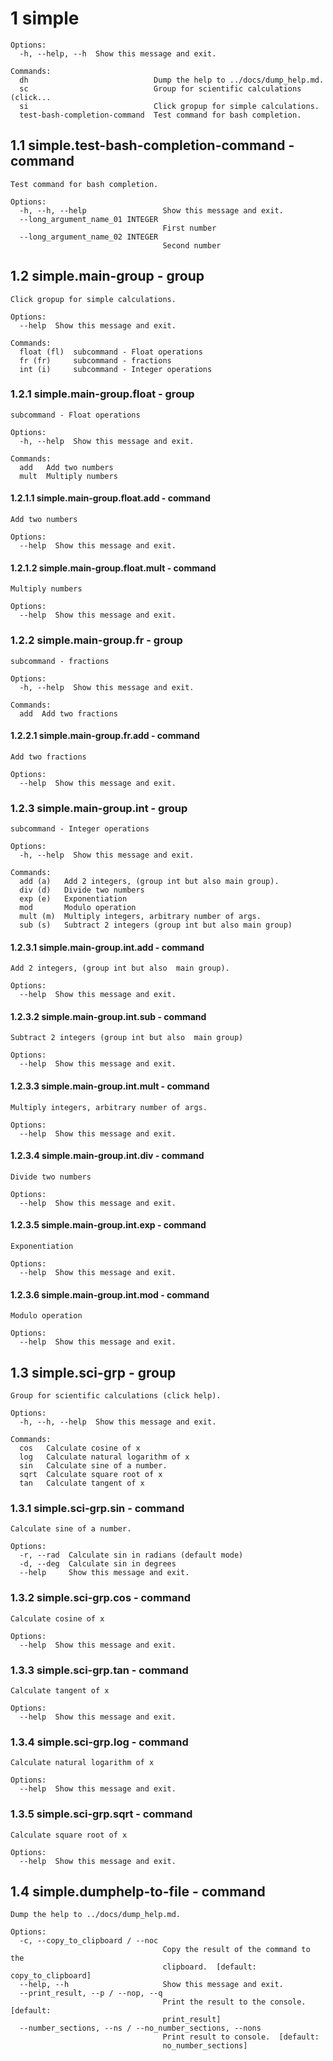# 1  simple 

```
Options:
  -h, --help, --h  Show this message and exit.

Commands:
  dh                            Dump the help to ../docs/dump_help.md.
  sc                            Group for scientific calculations (click...
  si                            Click gropup for simple calculations.
  test-bash-completion-command  Test command for bash completion.
```

## 1.1  simple.test-bash-completion-command - command

```
Test command for bash completion.

Options:
  -h, --h, --help                 Show this message and exit.
  --long_argument_name_01 INTEGER
                                  First number
  --long_argument_name_02 INTEGER
                                  Second number
```

## 1.2  simple.main-group - group

```
Click gropup for simple calculations.

Options:
  --help  Show this message and exit.

Commands:
  float (fl)  subcommand - Float operations
  fr (fr)     subcommand - fractions
  int (i)     subcommand - Integer operations
```

### 1.2.1  simple.main-group.float - group

```
subcommand - Float operations

Options:
  -h, --help  Show this message and exit.

Commands:
  add   Add two numbers
  mult  Multiply numbers
```

#### 1.2.1.1  simple.main-group.float.add - command

```
Add two numbers

Options:
  --help  Show this message and exit.
```

#### 1.2.1.2  simple.main-group.float.mult - command

```
Multiply numbers

Options:
  --help  Show this message and exit.
```

### 1.2.2  simple.main-group.fr - group

```
subcommand - fractions

Options:
  -h, --help  Show this message and exit.

Commands:
  add  Add two fractions
```

#### 1.2.2.1  simple.main-group.fr.add - command

```
Add two fractions

Options:
  --help  Show this message and exit.
```

### 1.2.3  simple.main-group.int - group

```
subcommand - Integer operations

Options:
  -h, --help  Show this message and exit.

Commands:
  add (a)   Add 2 integers, (group int but also main group).
  div (d)   Divide two numbers
  exp (e)   Exponentiation
  mod       Modulo operation
  mult (m)  Multiply integers, arbitrary number of args.
  sub (s)   Subtract 2 integers (group int but also main group)
```

#### 1.2.3.1  simple.main-group.int.add - command

```
Add 2 integers, (group int but also  main group).

Options:
  --help  Show this message and exit.
```

#### 1.2.3.2  simple.main-group.int.sub - command

```
Subtract 2 integers (group int but also  main group)

Options:
  --help  Show this message and exit.
```

#### 1.2.3.3  simple.main-group.int.mult - command

```
Multiply integers, arbitrary number of args.

Options:
  --help  Show this message and exit.
```

#### 1.2.3.4  simple.main-group.int.div - command

```
Divide two numbers

Options:
  --help  Show this message and exit.
```

#### 1.2.3.5  simple.main-group.int.exp - command

```
Exponentiation

Options:
  --help  Show this message and exit.
```

#### 1.2.3.6  simple.main-group.int.mod - command

```
Modulo operation

Options:
  --help  Show this message and exit.
```

## 1.3  simple.sci-grp - group

```
Group for scientific calculations (click help).

Options:
  -h, --h, --help  Show this message and exit.

Commands:
  cos   Calculate cosine of x
  log   Calculate natural logarithm of x
  sin   Calculate sine of a number.
  sqrt  Calculate square root of x
  tan   Calculate tangent of x
```

### 1.3.1  simple.sci-grp.sin - command

```
Calculate sine of a number.

Options:
  -r, --rad  Calculate sin in radians (default mode)
  -d, --deg  Calculate sin in degrees
  --help     Show this message and exit.
```

### 1.3.2  simple.sci-grp.cos - command

```
Calculate cosine of x

Options:
  --help  Show this message and exit.
```

### 1.3.3  simple.sci-grp.tan - command

```
Calculate tangent of x

Options:
  --help  Show this message and exit.
```

### 1.3.4  simple.sci-grp.log - command

```
Calculate natural logarithm of x

Options:
  --help  Show this message and exit.
```

### 1.3.5  simple.sci-grp.sqrt - command

```
Calculate square root of x

Options:
  --help  Show this message and exit.
```

## 1.4  simple.dumphelp-to-file - command

```
Dump the help to ../docs/dump_help.md.

Options:
  -c, --copy_to_clipboard / --noc
                                  Copy the result of the command to the
                                  clipboard.  [default: copy_to_clipboard]
  --help, --h                     Show this message and exit.
  --print_result, --p / --nop, --q
                                  Print the result to the console.  [default:
                                  print_result]
  --number_sections, --ns / --no_number_sections, --nons
                                  Print result to console.  [default:
                                  no_number_sections]
```
